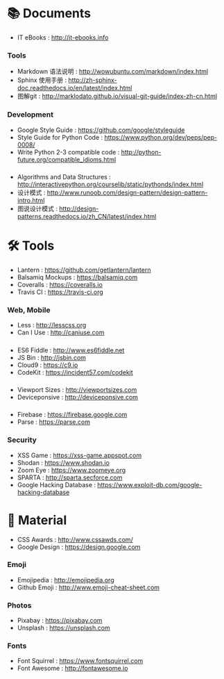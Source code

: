 📚 Documents
==============
- IT eBooks :
    http://it-ebooks.info

### Tools
- Markdown 语法说明 :
    http://wowubuntu.com/markdown/index.html
- Sphinx 使用手册 :
    http://zh-sphinx-doc.readthedocs.io/en/latest/index.html
- 图解git :
    http://marklodato.github.io/visual-git-guide/index-zh-cn.html

### Development
- Google Style Guide :
    https://github.com/google/styleguide
- Style Guide for Python Code :
    https://www.python.org/dev/peps/pep-0008/
- Write Python 2-3 compatible code :
    http://python-future.org/compatible_idioms.html

#####
- Algorithms and Data Structures :
    http://interactivepython.org/courselib/static/pythonds/index.html
- 设计模式 :
    http://www.runoob.com/design-pattern/design-pattern-intro.html
- 图说设计模式 :
    http://design-patterns.readthedocs.io/zh_CN/latest/index.html


🛠 Tools
==============
- Lantern :
    https://github.com/getlantern/lantern
- Balsamiq Mockups :
    https://balsamiq.com
- Coveralls :
    https://coveralls.io
- Travis CI :
    https://travis-ci.org

### Web, Mobile
- Less :
    http://lesscss.org
- Can I Use :
    http://caniuse.com

#####
- ES6 Fiddle :
    http://www.es6fiddle.net
- JS Bin :
    http://jsbin.com
- Cloud9 :
    https://c9.io
- CodeKit :
    https://incident57.com/codekit

#####
- Viewport Sizes :
    http://viewportsizes.com
- Deviceponsive :
    http://deviceponsive.com

#####
- Firebase :
    https://firebase.google.com
- Parse :
    https://parse.com

### Security
- XSS Game :
    https://xss-game.appspot.com
- Shodan :
    https://www.shodan.io
- Zoom Eye :
    https://www.zoomeye.org
- SPARTA :
    http://sparta.secforce.com
- Google Hacking Database :
    https://www.exploit-db.com/google-hacking-database


🎁 Material
==============
- CSS Awards :
    http://www.cssawds.com/
- Google Design :
    https://design.google.com

### Emoji
- Emojipedia :
    http://emojipedia.org
- Github Emoji :
    http://www.emoji-cheat-sheet.com

### Photos
- Pixabay :
    https://pixabay.com
- Unsplash :
    https://unsplash.com

### Fonts
- Font Squirrel :
    https://www.fontsquirrel.com
- Font Awesome :
    http://fontawesome.io

